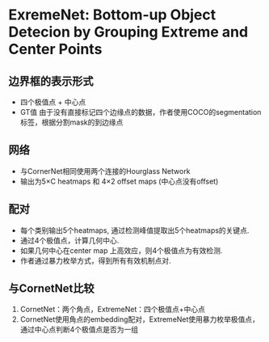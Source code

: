 # ExremeNet: Bottom-up Object Detecion by Grouping Extreme and Center Points

## 边界框的表示形式
- 四个极值点 + 中心点
- GT值 由于没有直接标记四个边缘点的数据，作者使用COCO的segmentation标签，根据分割mask的到边缘点
## 网络
- 与CornerNet相同使用两个连接的Hourglass Network
- 输出为5×C heatmaps 和 4×2 offset maps (中心点没有offset)
  

## 配对
- 每个类别输出5个heatmaps, 通过检测峰值提取出5个heatmaps的关键点.
- 通过4个极值点，计算几何中心.
- 如果几何中心在center map 上高效应，则4个极值点为有效检测.
- 作者通过暴力枚举方式，得到所有有效机制点对.


## 与CornetNet比较
1. CornetNet：两个角点，ExtremeNet：四个极值点+中心点
2. CornetNet使用角点的embedding配对，ExtremeNet使用暴力枚举极值点，通过中心点判断4个极值点是否为一组 














